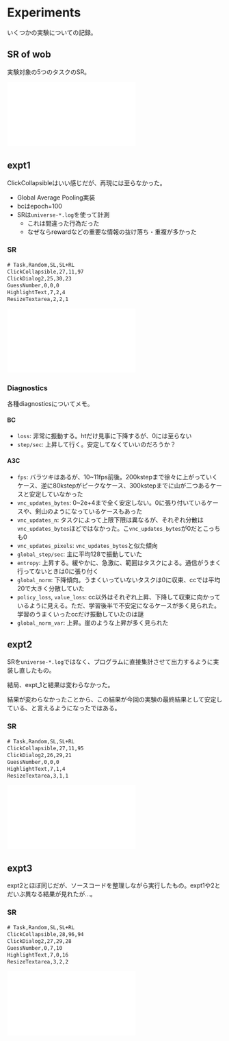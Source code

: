 # Experiments
いくつかの実験についての記録。


## SR of wob
実験対象の5つのタスクのSR。

![](./figs/wob_sr.pdf)


## expt1
ClickCollapsibleはいい感じだが、再現には至らなかった。

- Global Average Pooling実装
- bcはepoch=100
- SRは`universe-*.log`を使って計測
    - これは間違った行為だった
    - なぜならrewardなどの重要な情報の抜け落ち・重複が多かった

### SR
```
# Task,Random,SL,SL+RL
ClickCollapsible,27,11,97
ClickDialog2,25,30,23
GuessNumber,0,0,0
HighlightText,7,2,4
ResizeTextarea,2,2,1
```

![](./figs/expt1.pdf)


### Diagnostics
各種diagnosticsについてメモ。

#### BC
- `loss`: 非常に振動する。htだけ見事に下降するが、0には至らない
- `step/sec`: 上昇して行く。安定してなくていいのだろうか？

#### A3C
- `fps`: バラツキはあるが、10~11fps前後。200kstepまで徐々に上がっていくケース、逆に80kstepがピークなケース、300kstepまでに山が二つあるケースと安定していなかった
- `vnc_updates_bytes`: 0~2e+4まで全く安定しない。0に張り付いているケースや、剣山のようになっているケースもあった
- `vnc_updates_n`: タスクによって上限下限は異なるが、それぞれ分散は`vnc_updates_bytes`ほどではなかった。こ`vnc_updates_bytes`が0だとこっちも0
- `vnc_updates_pixels`: `vnc_updates_bytes`と似た傾向
- `global_step/sec`: 主に平均128で振動していた
- `entropy`: 上昇する。緩やかに、急激に、範囲はタスクによる。通信がうまく行ってないときは0に張り付く
- `global_norm`: 下降傾向。うまくいっていないタスクは0に収束、ccでは平均20で大きく分散していた
- `policy_loss`, `value_loss`: cc以外はそれぞれ上昇、下降して収束に向かっているように見える。ただ、学習後半で不安定になるケースが多く見られた。学習のうまくいったccだけ振動していたのは謎
- `global_norm_var`: 上昇。崖のような上昇が多く見られた


## expt2
SRを`universe-*.log`ではなく、プログラムに直接集計させて出力するように実装し直したもの。

結局、expt_1と結果は変わらなかった。

結果が変わらなかったことから、この結果が今回の実験の最終結果として安定している、と言えるようになったではある。

### SR
```
# Task,Random,SL,SL+RL
ClickCollapsible,27,11,95
ClickDialog2,26,29,21
GuessNumber,0,0,0
HighlightText,7,1,4
ResizeTextarea,3,1,1
```

![](./figs/expt2.pdf)


## expt3
expt2とほぼ同じだが、ソースコードを整理しながら実行したもの。expt1や2とだいぶ異なる結果が見れたが...。

### SR
```
# Task,Random,SL,SL+RL
ClickCollapsible,28,96,94
ClickDialog2,27,29,28
GuessNumber,0,7,10
HighlightText,7,0,16
ResizeTextarea,3,2,2
```

![](./figs/expt3.pdf)
